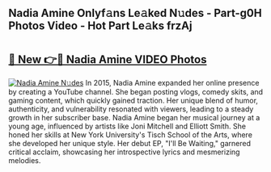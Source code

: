 ## Nadia Amine Onlyf𝚊ns Le𝚊ked N𝚞des - Part-g0H Photos Video - Hot Part Le𝚊ks frzAj

# <h2><a href="http://ac4569.deff.icu/?id=Nadia+Amine">🔗 New 👉🔴 Nadia Amine VIDEO Photos</a></h2>

[![Nadia Amine N𝚞des](https://i.imgur.com/rIISA9y.gif)](http://ac4569.deff.icu/?id=Nadia+Amine)
In 2015, Nadia Amine expanded her online presence by creating a YouTube channel. She began posting vlogs, comedy skits, and gaming content, which quickly gained traction. Her unique blend of humor, authenticity, and vulnerability resonated with viewers, leading to a steady growth in her subscriber base. Nadia Amine began her musical journey at a young age, influenced by artists like Joni Mitchell and Elliott Smith. She honed her skills at New York University's Tisch School of the Arts, where she developed her unique style. Her debut EP, "I'll Be Waiting," garnered critical acclaim, showcasing her introspective lyrics and mesmerizing melodies.
